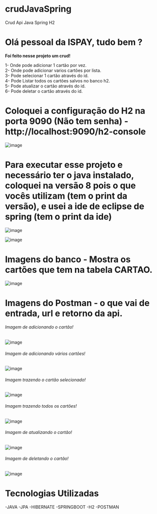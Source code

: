 # crudJavaSpring
Crud Api Java Spring H2


<h1>Olá pessoal da ISPAY, tudo bem ?</h1>


<b>Foi feito nesse projeto um crud!</b>

1- Onde pode adicionar 1 cartão por vez.<br>
2- Onde pode adicionar varios cartões por lista.<br>
3- Pode selecionar 1 cartão através do id.<br>
4- Pode Listar todos os cartões salvos no banco h2.<br>
5- Pode atualizar o cartão através do id.<br>
6- Pode deletar o cartão através do id.<br>

<h1>Coloquei a configuração do H2 na porta 9090 (Não tem senha) - http://localhost:9090/h2-console</h1>

![image](https://user-images.githubusercontent.com/98174354/181570532-11c6e408-d97e-45d3-86be-2f3e38124364.png)

<h1>Para executar esse projeto e necessário ter o java instalado, coloquei na versão 8 pois o que vocês utilizam (tem o print da versão), e usei a ide de eclipse de spring (tem o print da ide)</h1> 

![image](https://user-images.githubusercontent.com/98174354/181569495-6353400f-c293-4195-90c1-1c579ae564c8.png)

![image](https://user-images.githubusercontent.com/98174354/181569327-dae3fc9c-cfe5-42db-85bf-0842c1e421c0.png)


<h1>Imagens do banco - Mostra os cartões que tem na tabela CARTAO.</h1>

![image](https://user-images.githubusercontent.com/98174354/181570883-37a60d23-a1e5-4d84-a33b-72af22705aba.png)


<h1>Imagens do Postman - o que vai de entrada, url e retorno da api.</h1>

<h6>Imagem de adicionando o cartão!</h6>

![image](https://user-images.githubusercontent.com/98174354/181571368-3b8aa068-b22b-4729-a586-fa02c788d54c.png)

<h6>Imagem de adicionando vários cartões!</h6>

![image](https://user-images.githubusercontent.com/98174354/181571813-b26959f1-467c-4ab0-8a08-0274d4543944.png)

<h6>Imagem trazendo o cartão selecionado!</h6>

![image](https://user-images.githubusercontent.com/98174354/181572023-7705a04e-5423-4cf8-aa8e-891c53aced2d.png)

<h6>Imagem trazendo todos os cartões!</h6>

![image](https://user-images.githubusercontent.com/98174354/181572174-fa2074f5-2859-48a4-988e-88af26f12bc7.png)

<h6>Imagem de atualizando o cartão!</h6>

![image](https://user-images.githubusercontent.com/98174354/181572376-1b03c20b-2456-4fea-96a1-105bc09f803b.png)

<h6>Imagem de deletando o cartão!</h6>

![image](https://user-images.githubusercontent.com/98174354/181572542-c12cfc3b-aa18-451b-9af7-91ae196a5c16.png)


<h1> Tecnologias Utilizadas </h1>
-JAVA
-JPA
-HIBERNATE
-SPRINGBOOT
-H2
-POSTMAN




